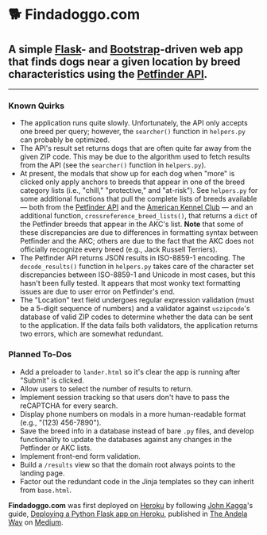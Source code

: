 # :dog2: Findadoggo.com
## A simple [Flask](http://flask.pocoo.org/)- and [Bootstrap](https://getbootstrap.com/)-driven web app that finds dogs near a given location by breed characteristics using the [Petfinder API](https://www.petfinder.com/developers/api-docs).

*****

### Known Quirks
* The application runs quite slowly. Unfortunately, the API only accepts one breed per query; however, the `searcher()` function in `helpers.py` can probably be optimized.
* The API's result set returns dogs that are often quite far away from the given ZIP code. This may be due to the algorithm used to fetch results from the API (see the `searcher()` function in `helpers.py`).
* At present, the modals that show up for each dog when "more" is clicked only apply anchors to breeds that appear in one of the breed category lists (i.e., "chill," "protective," and "at-risk"). See `helpers.py` for some additional functions that pull the complete lists of breeds available — both from the [Petfinder API](https://www.petfinder.com/developers/api-docs) and the [American Kennel Club](https://www.akc.org/) — and an additional function, `crossreference_breed_lists()`, that returns a `dict` of the Petfinder breeds that appear in the AKC's list. **Note** that some of these discrepancies are due to differences in formatting syntax between Petfinder and the AKC; others are due to the fact that the AKC does not officially recognize every breed (e.g., Jack Russell Terriers).
* The Petfinder API returns JSON results in ISO-8859-1 encoding. The `decode_results()` function in `helpers.py` takes care of the character set discrepancies between ISO-8859-1 and Unicode in most cases, but this hasn't been fully tested. It appears that most wonky text formatting issues are due to user error on Petfinder's end.
* The "Location" text field undergoes regular expression validation (must be a 5-digit sequence of numbers) and a validator against `uszipcode`'s database of valid ZIP codes to determine whether the data can be sent to the application. If the data fails both validators, the application returns two errors, which are somewhat redundant.

### Planned To-Dos
* Add a preloader to `lander.html` so it's clear the app is running after "Submit" is clicked.
* Allow users to select the number of results to return.
* Implement session tracking so that users don't have to pass the reCAPTCHA for every search.
* Display phone numbers on modals in a more human-readable format (e.g., "(123) 456-7890").
* Save the breed info in a database instead of bare `.py` files, and develop functionality to update the databases against any changes in the Petfinder or AKC lists.
* Implement front-end form validation.
* Build a `/results` view so that the domain root always points to the landing page.
* Factor out the redundant code in the Jinja templates so they can inherit from `base.html`.

**Findadoggo.com** was first deployed on [Heroku](https://www.heroku.com/) by following [John Kagga](https://medium.com/@johnkagga)'s guide, [Deploying a Python Flask app on Heroku](https://medium.com/the-andela-way/deploying-a-python-flask-app-to-heroku-41250bda27d0), published in [The Andela Way](https://medium.com/the-andela-way) on [Medium](https://medium.com/).
